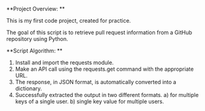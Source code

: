 **Project Overview: **

This is my first code project, created for practice.

The goal of this script is to retrieve pull request information from a GitHub repository using Python. 

**Script Algorithm: **

1. Install and import the requests module. 
2. Make an API call using the requests.get command with the appropriate URL. 
3. The response, in JSON format, is automatically converted into a dictionary. 
4. Successfully extracted the output in two different formats.
     a) for multiple keys of a single user.
     b) single key value for multiple users.
